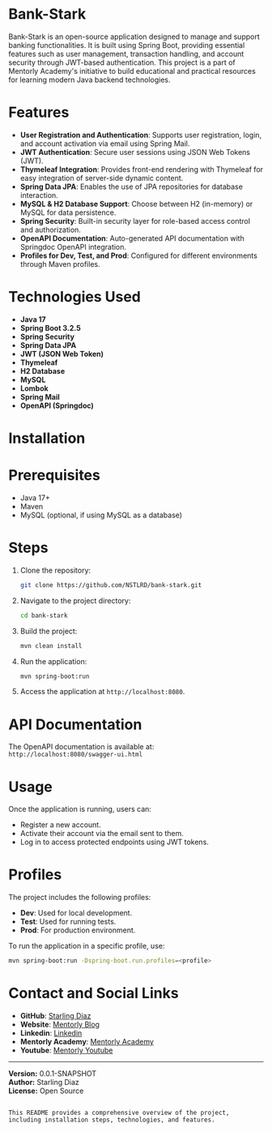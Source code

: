 # Bank-Stark

Bank-Stark is an open-source application designed to manage and support banking functionalities. It is built using Spring Boot, providing essential features such as user management, transaction handling, and account security through JWT-based authentication. This project is a part of Mentorly Academy's initiative to build educational and practical resources for learning modern Java backend technologies.

# Features

- **User Registration and Authentication**: Supports user registration, login, and account activation via email using Spring Mail.
- **JWT Authentication**: Secure user sessions using JSON Web Tokens (JWT).
- **Thymeleaf Integration**: Provides front-end rendering with Thymeleaf for easy integration of server-side dynamic content.
- **Spring Data JPA**: Enables the use of JPA repositories for database interaction.
- **MySQL & H2 Database Support**: Choose between H2 (in-memory) or MySQL for data persistence.
- **Spring Security**: Built-in security layer for role-based access control and authorization.
- **OpenAPI Documentation**: Auto-generated API documentation with Springdoc OpenAPI integration.
- **Profiles for Dev, Test, and Prod**: Configured for different environments through Maven profiles.

# Technologies Used

- **Java 17**
- **Spring Boot 3.2.5**
- **Spring Security**
- **Spring Data JPA**
- **JWT (JSON Web Token)**
- **Thymeleaf**
- **H2 Database**
- **MySQL**
- **Lombok**
- **Spring Mail**
- **OpenAPI (Springdoc)**

# Installation

# Prerequisites

- Java 17+
- Maven
- MySQL (optional, if using MySQL as a database)

# Steps

1. Clone the repository:
   ```bash
   git clone https://github.com/NSTLRD/bank-stark.git
   ```
2. Navigate to the project directory:
   ```bash
   cd bank-stark
   ```
3. Build the project:
   ```bash
   mvn clean install
   ```
4. Run the application:
   ```bash
   mvn spring-boot:run
   ```
5. Access the application at `http://localhost:8080`.

# API Documentation

The OpenAPI documentation is available at:  
`http://localhost:8080/swagger-ui.html`

# Usage

Once the application is running, users can:

- Register a new account.
- Activate their account via the email sent to them.
- Log in to access protected endpoints using JWT tokens.

# Profiles

The project includes the following profiles:

- **Dev**: Used for local development.
- **Test**: Used for running tests.
- **Prod**: For production environment.

To run the application in a specific profile, use:
```bash
mvn spring-boot:run -Dspring-boot.run.profiles=<profile>
```

# Contact and Social Links

- **GitHub**: [Starling Diaz](https://github.com/NSTLRD)
- **Website**: [Mentorly Blog](https://mentorly.blog/)
- **Linkedin**: [Linkedin](https://www.linkedin.com/in/starling-diaz-908225181/)
- **Mentorly Academy**: [Mentorly Academy](https://www.mentor-ly.com/)
- **Youtube**: [Mentorly Youtube](https://www.youtube.com/@Mentorly-e3b)
---

**Version:** 0.0.1-SNAPSHOT  
**Author:** Starling Diaz  
**License:** Open Source
```

This README provides a comprehensive overview of the project, including installation steps, technologies, and features.